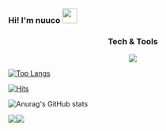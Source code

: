 ### Hi! I'm nuuco <img src="https://raw.githubusercontent.com/aemmadi/aemmadi/master/wave.gif" width="30px">

<h3 align="center">Tech & Tools</h3>
<p align="center">
  <a href="https://skillicons.dev">
    <img src="https://skillicons.dev/icons?i=html,css,js,react,git" />
  </a>
</p>

[![Top Langs](https://github-readme-stats.vercel.app/api/top-langs/?username=nuuco&layout=compact)](https://github.com/anuraghazra/github-readme-stats)




[![Hits](https://hits.seeyoufarm.com/api/count/incr/badge.svg?url=https%3A%2F%2Fgithub.com%2Fnuuco&count_bg=%23191919&title_bg=%23191919&icon=github.svg&icon_color=%23FFFFFF&title=Github+Views&edge_flat=false)](https://hits.seeyoufarm.com)



![Anurag's GitHub stats](https://github-readme-stats.vercel.app/api?username=nuuco&show_icons=true&theme=buefy)

<div style="display:flex;">
<a style="display:inline-block;" href="https://solved.ac/nuuco" alt="Solved.ac profile">
  <img src="http://mazassumnida.wtf/api/v2/generate_badge?boj=nuuco"/>
</a>
<a style="display:inline-block;" href="https://solved.ac/nuuco" alt="Solved.ac record">
  <img src="http://mazandi.herokuapp.com/api?handle=nuuco&theme=warm"/>
</a>
</div>



<!-- 리포 카드 넣기
[![Readme Card](https://github-readme-stats.vercel.app/api/pin/?username=nuuco&repo=react-practice-with-study)](https://github.com/anuraghazra/github-readme-stats)
-->

<!--
**nuuco/nuuco** is a ✨ _special_ ✨ repository because its `README.md` (this file) appears on your GitHub profile.

Here are some ideas to get you started:

- 🔭 I’m currently working on ...
- 🌱 I’m currently learning ...
- 👯 I’m looking to collaborate on ...
- 🤔 I’m looking for help with ...
- 💬 Ask me about ...
- 📫 How to reach me: ...
- 😄 Pronouns: ...
- ⚡ Fun fact: ...
-->

